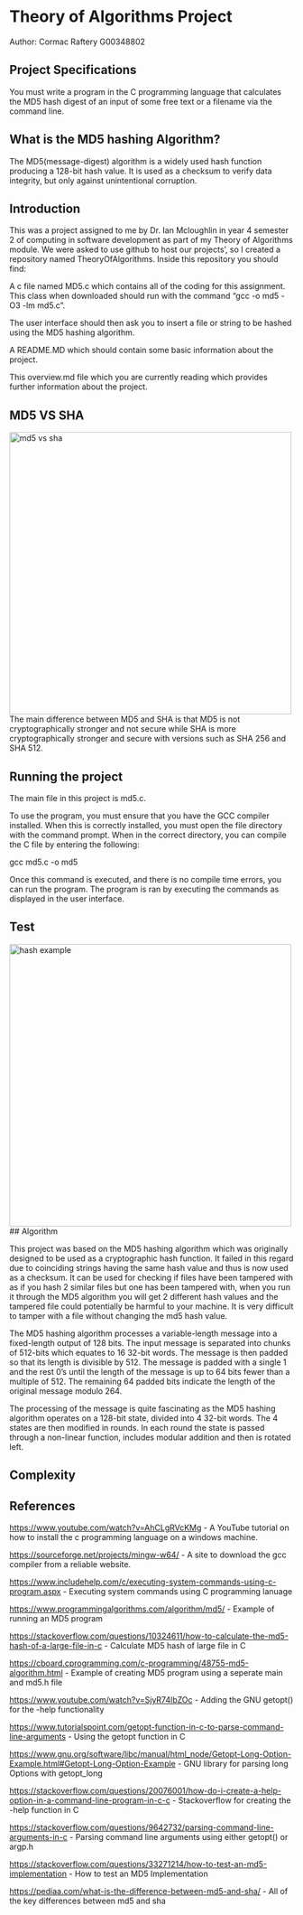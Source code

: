 # Theory of Algorithms Project 

Author: Cormac Raftery G00348802

 

## Project Specifications 

You must write a program in the C programming language that calculates the MD5 hash digest of an input of some free text or a filename via the command line. 

## What is the MD5 hashing Algorithm? 

The MD5(message-digest) algorithm is a widely used hash function producing a 128-bit hash value. It is used as a checksum to verify data integrity, but only against unintentional corruption. 

## Introduction 

This was a project assigned to me by Dr. Ian Mcloughlin in year 4 semester 2 of computing in software development as part of my Theory of Algorithms module. We were asked to use github to host our projects’, so I created a repository named TheoryOfAlgorithms. Inside this repository you should find: 

A c file named MD5.c which contains all of the coding for this assignment. This class when downloaded should run with the command “gcc -o md5 -O3 -lm md5.c”.  

The user interface should then ask you to insert a file or string to be hashed using the MD5 hashing algorithm. 

A README.MD which should contain some basic information about the project. 

This overview.md file which you are currently reading which provides further information about the project. 

## MD5 VS SHA 
<img src="https://pediaa.com/wp-content/uploads/2019/07/Difference-Between-MD5-and-SHA-Comparison-Summary-768x808.jpg" alt="md5 vs sha" width="500" height="500"> 
The main difference between MD5 and SHA is that MD5 is not cryptographically stronger and not secure while SHA is more cryptographically stronger and secure with versions such as SHA 256 and SHA 512. 

## Running the project 

The main file in this project is md5.c.  

To use the program, you must ensure that you have the GCC compiler installed. When this is correctly installed, you must open the file directory with the command prompt. When in the correct directory, you can compile the C file by entering the following: 

gcc md5.c -o md5 

Once this command is executed, and there is no compile time errors, you can run the program. The program is ran by executing the commands as displayed in the user interface. 

## Test 
<img src="https://cdn.ttgtmedia.com/rms/onlineImages/security-md5_hashing_desktop.jpg" alt="hash example" width="500" height="500">
## Algorithm 

This project was based on the MD5 hashing algorithm which was originally designed to be used as a cryptographic hash function. It failed in this regard due to coinciding strings having the same hash value and thus is now used as a checksum. It can be used for checking if files have been tampered with as if you hash 2 similar files but one has been tampered with, when you run it through the MD5 algorithm you will get 2 different hash values and the tampered file could potentially be harmful to your machine. It is very difficult to tamper with a file without changing the md5 hash value. 

The MD5 hashing algorithm processes a variable-length message into a fixed-length output of 128 bits. The input message is separated into chunks of 512-bits which equates to 16 32-bit words. The message is then padded so that its length is divisible by 512. The message is padded with a single 1 and the rest 0’s until the length of the message is up to 64 bits fewer than a multiple of 512. The remaining 64 padded bits indicate the length of the original message modulo 264.  

The processing of the message is quite fascinating as the MD5 hashing algorithm operates on a 128-bit state, divided into 4 32-bit words. The 4 states are then modified in rounds. In each round the state is passed through a non-linear function, includes modular addition and then is rotated left. 

## Complexity 

 

## References 

https://www.youtube.com/watch?v=AhCLgRVcKMg - A YouTube tutorial on how to install the c programming language on a windows machine. 

https://sourceforge.net/projects/mingw-w64/ - A site to download the gcc compiler from a reliable website.   

https://www.includehelp.com/c/executing-system-commands-using-c-program.aspx - Executing system commands using C programming lanuage 

https://www.programmingalgorithms.com/algorithm/md5/ - Example of running an MD5 program 

https://stackoverflow.com/questions/10324611/how-to-calculate-the-md5-hash-of-a-large-file-in-c - Calculate MD5 hash of large file in C 

https://cboard.cprogramming.com/c-programming/48755-md5-algorithm.html - Example of creating MD5 program using a seperate main and md5.h file 

https://www.youtube.com/watch?v=SjyR74lbZOc - Adding the GNU getopt() for the -help functionality 

https://www.tutorialspoint.com/getopt-function-in-c-to-parse-command-line-arguments - Using the getopt function in C 

https://www.gnu.org/software/libc/manual/html_node/Getopt-Long-Option-Example.html#Getopt-Long-Option-Example - GNU library for parsing long Options with getopt_long 

https://stackoverflow.com/questions/20076001/how-do-i-create-a-help-option-in-a-command-line-program-in-c-c - Stackoverflow for creating the -help function in C 

https://stackoverflow.com/questions/9642732/parsing-command-line-arguments-in-c - Parsing command line arguments using either getopt() or argp.h 

https://stackoverflow.com/questions/33271214/how-to-test-an-md5-implementation - How to test an MD5 Implementation 

https://pediaa.com/what-is-the-difference-between-md5-and-sha/ - All of the key differences between md5 and sha 
